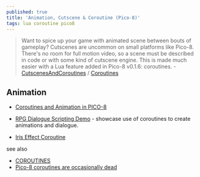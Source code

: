 ```yaml
---
published: true
title: 'Animation, Cutscene & Coroutine (Pico-8)'
tags: lua coroutine pico8
---
```

> Want to spice up your game with animated scene between bouts of gameplay? Cutscenes are uncommon on small platforms like Pico-8. There's no room for full motion video, so a scene must be described in code or with some kind of cutscene engine. This is made much easier with a Lua feature added in Pico-8 v0.1.6: coroutines. - [CutscenesAndCoroutines](https://pico-8.fandom.com/wiki/CutscenesAndCoroutines) / [Coroutines](https://www.lexaloffle.com/bbs/?tid=3458)

## Animation
- [Coroutines and Animation in PICO-8 ](https://www.youtube.com/watch?v=tfGmjB72t0o)

- [RPG Dialogue Scripting Demo](https://www.lexaloffle.com/bbs/?tid=3833) - showcase use of coroutines to create animations and dialogue.
- [Iris Effect Coroutine](https://www.reddit.com/r/pico8/comments/ne1pfb/iris_effect_coroutine/)

see also
- [COROUTINES](https://nerdyteachers.com/PICO-8/Guide/?COROUTINES)
- [Pico-8 coroutines are occasionally dead](https://stackoverflow.com/questions/54193676/pico-8-coroutines-are-occasionally-dead)
